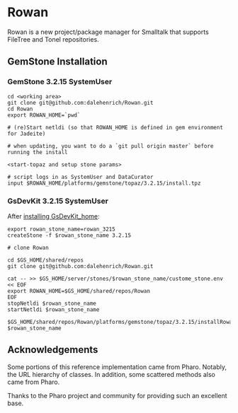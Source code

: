 # Rowan

Rowan is a new project/package manager for Smalltalk that supports FileTree and Tonel repositories.
 
## GemStone Installation

### GemStone 3.2.15 SystemUser
```
cd <working area>
git clone git@github.com:dalehenrich/Rowan.git
cd Rowan
export ROWAN_HOME=`pwd`

# (re)Start netldi (so that ROWAN_HOME is defined in gem environment for Jadeite)

# when updating, you want to do a `git pull origin master` before running the install 

<start-topaz and setup stone params>

# script logs in as SystemUser and DataCurator
input $ROWAN_HOME/platforms/gemstone/topaz/3.2.15/install.tpz
```

### GsDevKit 3.2.15 SystemUser
After [installing GsDevKit_home](https://github.com/GsDevKit/GsDevKit_home#installation):
```
export rowan_stone_name=rowan_3215
createStone -f $rowan_stone_name 3.2.15

# clone Rowan

cd $GS_HOME/shared/repos
git clone git@github.com:dalehenrich/Rowan.git

cat -- >> $GS_HOME/server/stones/$rowan_stone_name/custome_stone.env << EOF
export ROWAN_HOME=$GS_HOME/shared/repos/Rowan
EOF
stopNetldi $rowan_stone_name
startNetldi $rowan_stone_name

$GS_HOME/shared/repos/Rowan/platforms/gemstone/topaz/3.2.15/installRowan $rowan_stone_name
```

## Acknowledgements

Some portions of this reference implementation came from Pharo. Notably, the URL hierarchy of classes.
In addition, some scattered methods also came from Pharo.

Thanks to the Pharo project and community for providing such an excellent base.


